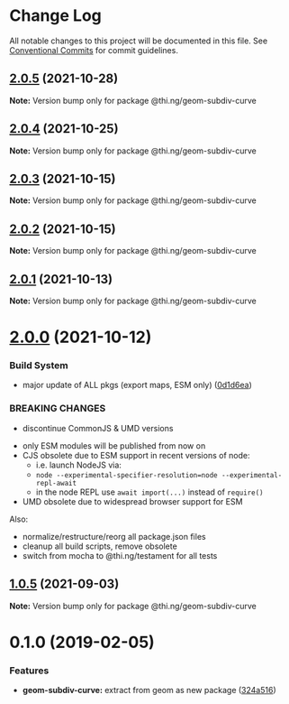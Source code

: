 # Change Log

All notable changes to this project will be documented in this file.
See [Conventional Commits](https://conventionalcommits.org) for commit guidelines.

## [2.0.5](https://github.com/thi-ng/umbrella/compare/@thi.ng/geom-subdiv-curve@2.0.4...@thi.ng/geom-subdiv-curve@2.0.5) (2021-10-28)

**Note:** Version bump only for package @thi.ng/geom-subdiv-curve





## [2.0.4](https://github.com/thi-ng/umbrella/compare/@thi.ng/geom-subdiv-curve@2.0.3...@thi.ng/geom-subdiv-curve@2.0.4) (2021-10-25)

**Note:** Version bump only for package @thi.ng/geom-subdiv-curve





## [2.0.3](https://github.com/thi-ng/umbrella/compare/@thi.ng/geom-subdiv-curve@2.0.2...@thi.ng/geom-subdiv-curve@2.0.3) (2021-10-15)

**Note:** Version bump only for package @thi.ng/geom-subdiv-curve





## [2.0.2](https://github.com/thi-ng/umbrella/compare/@thi.ng/geom-subdiv-curve@2.0.1...@thi.ng/geom-subdiv-curve@2.0.2) (2021-10-15)

**Note:** Version bump only for package @thi.ng/geom-subdiv-curve





## [2.0.1](https://github.com/thi-ng/umbrella/compare/@thi.ng/geom-subdiv-curve@2.0.0...@thi.ng/geom-subdiv-curve@2.0.1) (2021-10-13)

**Note:** Version bump only for package @thi.ng/geom-subdiv-curve





# [2.0.0](https://github.com/thi-ng/umbrella/compare/@thi.ng/geom-subdiv-curve@1.0.5...@thi.ng/geom-subdiv-curve@2.0.0) (2021-10-12)


### Build System

* major update of ALL pkgs (export maps, ESM only) ([0d1d6ea](https://github.com/thi-ng/umbrella/commit/0d1d6ea9fab2a645d6c5f2bf2591459b939c09b6))


### BREAKING CHANGES

* discontinue CommonJS & UMD versions

- only ESM modules will be published from now on
- CJS obsolete due to ESM support in recent versions of node:
  - i.e. launch NodeJS via:
  - `node --experimental-specifier-resolution=node --experimental-repl-await`
  - in the node REPL use `await import(...)` instead of `require()`
- UMD obsolete due to widespread browser support for ESM

Also:
- normalize/restructure/reorg all package.json files
- cleanup all build scripts, remove obsolete
- switch from mocha to @thi.ng/testament for all tests






##  [1.0.5](https://github.com/thi-ng/umbrella/compare/@thi.ng/geom-subdiv-curve@1.0.4...@thi.ng/geom-subdiv-curve@1.0.5) (2021-09-03) 

**Note:** Version bump only for package @thi.ng/geom-subdiv-curve 

#  0.1.0 (2019-02-05) 

###  Features 

- **geom-subdiv-curve:** extract from geom as new package ([324a516](https://github.com/thi-ng/umbrella/commit/324a516))
